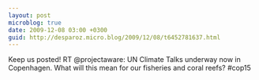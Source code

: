 ```yaml
---
layout: post
microblog: true
date: 2009-12-08 03:00 +0300
guid: http://desparoz.micro.blog/2009/12/08/t6452781637.html
---
```

Keep us posted! RT @projectaware: UN Climate Talks underway now in Copenhagen. What will this mean for our fisheries and coral reefs? #cop15
